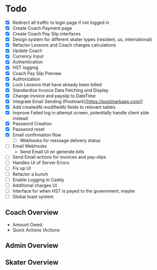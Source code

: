 # Todo

- [x] Redirect all traffic to login page if not logged in
- [x] Create Coach Payment page
- [x] Create Coach Pay Slip interfaces
- [x] Design system for different skater types (resident, us, international)
- [x] Refactor Lessons and Coach charges calculations
- [x] Update Coach
- [x] Currency Input
- [x] Authentication
- [x] HST logging
- [x] Coach Pay Slip Preview
- [x] Authorization
- [x] Lock Lessons that have already been billed
- [x] Standardize Invoice Data Fetching and Display
- [x] Change invoice and payslip to DateTime
- [x] Integrate Email Sending (Postmark)[https://postmarkapp.com/]
- [x] Add createdAt modifiedAt fields to relevant tables
- [x] Improve Failed log in attempt screen, potentially handle client side instead
- [x] Password Creation
- [x] Password reset
- [x] Email confirmation flow
  - [ ] Webhooks for message delivery status
- [ ] Email Webhooks
  - Send Email UI on generate bills
- [ ] Send Email actions for invoices and pay-slips
- [ ] Handles UI of Server Errors
- [ ] Fix up UI
- [ ] Refactor a bunch
- [ ] Enable Logging in Caddy
- [ ] Additional charges UI
- [ ] Interface for when HST is payed to the government, maybe
- [ ] Global toast system

## Coach Overview
- Amount Owed
- Quick Actions (Actions

## Admin Overview

## Skater Overview
